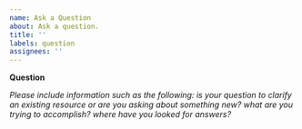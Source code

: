```yaml
---
name: Ask a Question
about: Ask a question.
title: ''
labels: question
assignees: ''
---
```


**Question**

_Please include information such as the following: is your question to clarify an existing resource
or are you asking about something new? what are you trying to accomplish? where have you looked for
answers?_
